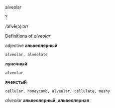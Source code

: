 alveolar

?

/alˈvē(ə)lər/

Definitions of _alveolar_

adjective
**альвеолярный**

    alveolar, alveolate
**луночный**

    alveolar
**ячеистый**

    cellular, honeycomb, alveolar, cellulate, meshy

_alveolar_
**альвеолярный**, **альвеолярная**